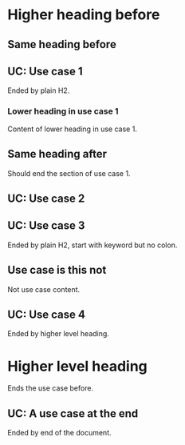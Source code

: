 # Higher heading before

## Same heading before

## UC: Use case 1

Ended by plain H2.

### Lower heading in use case 1

Content of lower heading in use case 1.

## Same heading after

Should end the section of use case 1.

## UC: Use case 2

## UC: Use case 3

Ended by plain H2, start with keyword but no colon.

## Use case is this not

Not use case content.

## UC: Use case 4

Ended by higher level heading.

# Higher level heading

Ends the use case before.

## UC: A use case at the end

Ended by end of the document.
